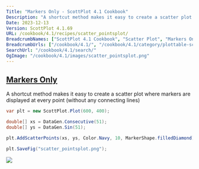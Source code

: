 ```yaml
---
Title: "Markers Only - ScottPlot 4.1 Cookbook"
Description: "A shortcut method makes it easy to create a scatter plot where markers are displayed at every point (without any connecting lines)"
Date: 2023-12-13
Version: ScottPlot 4.1.69
URL: /cookbook/4.1/recipes/scatter_pointsplot/
BreadcrumbNames: ["ScottPlot 4.1 Cookbook", "Scatter Plot", "Markers Only"]
BreadcrumbUrls: ["/cookbook/4.1/", "/cookbook/4.1/category/plottable-scatter-plot", "/cookbook/4.1/recipes/scatter_pointsplot/"]
SearchUrl: "/cookbook/4.1/search/"
OgImage: "/cookbook/4.1/images/scatter_pointsplot.png"
---
```


<h2><a id='markers-only' href='/cookbook/4.1/recipes/scatter_pointsplot/'>Markers Only</a></h2>

A shortcut method makes it easy to create a scatter plot where markers are displayed at every point (without any connecting lines)

```cs
var plt = new ScottPlot.Plot(600, 400);

double[] xs = DataGen.Consecutive(51);
double[] ys = DataGen.Sin(51);

plt.AddScatterPoints(xs, ys, Color.Navy, 10, MarkerShape.filledDiamond);

plt.SaveFig("scatter_pointsplot.png");
```

<img src='../../images/scatter_pointsplot.png' class='d-block mx-auto my-5' />


